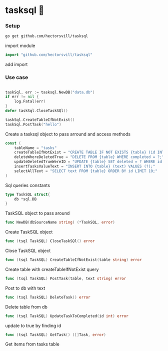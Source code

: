 # tasksql 🫠 

### Setup
```bash
go get github.com/hectorsvill/tasksql
```
import module

```go
import "github.com/hectorsvill/tasksql"
```
add import
 
### Use case 
```go

taskSql, err := tasksql.NewDB("data.db")
if err != nil {
	log.Fatal(err)
}
defer taskSql.CloseTaskSQl()

taskSql.CreateTableIfNotExist()
taskSql.PostTask("hello")
```
Create a tasksql object to pass arround and access methods 

```go
const (
	tableName = "tasks"
	createTableIfNotExist = "CREATE TABLE IF NOT EXISTS {table} (id INTEGER PRIMARY KEY AUTOINCREMENT, text TEXT NOT NULL, deleted BOOLEAN DEFAULT FALSE);"
	deleteWhereDeletedTrue = "DELETE FROM {table} WHERE completed = ?;"
	updateDeletedTrueWereID = "UPDATE {table} SET deleted = ? WHERE id = ?;"
	insertTasksValueText = "INSERT INTO {table} (text) VALUES (?);"
	selectAllText = "SELECT text FROM {table} ORDER BY id LIMIT 10;"
)

```
Sql queries constants

```go
type TaskSQL struct{
	db *sql.DB
}

```
TaskSQL object to pass around

```go
func NewDB(dbSourceName string) (*TaskSQL, error)
```
Create TaskSQL object

```go
func (tsql TaskSQL) CloseTaskSQl() error
```
Close TaskSQL object

```go 
func (tsql TaskSQL) CreateTableIfNotExist(table string) error 
```
Create table with createTableIfNotExist query

```go
func (tsql TaskSQL) PostTask(table, text string) error
```
Post to db with text

```go
func (tsql TaskSQL) DeleteTask() error 
```
Delete table from db

```go
func (tsql TaskSQL) UpdateTaskToCompleted(id int) error 
```
update to true by finding id

```go
func (tsql TaskSQL) GetTask() ([]Task, error) 
```
Get items from tasks table
